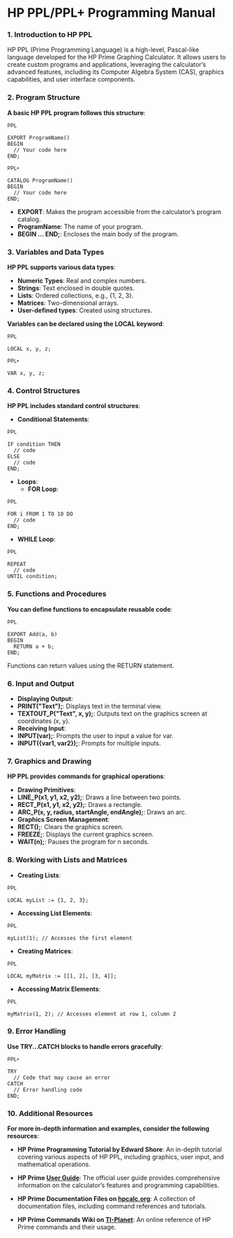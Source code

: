 # HP PPL/PPL+ Programming Manual

### 1. Introduction to HP PPL
HP PPL (Prime Programming Language) is a high-level, Pascal-like language developed for the HP Prime Graphing Calculator. It allows users to create custom programs and applications, leveraging the calculator’s advanced features, including its Computer Algebra System (CAS), graphics capabilities, and user interface components.

### 2. Program Structure
**A basic HP PPL program follows this structure**:

<sub>PPL</sub>
```
EXPORT ProgramName()
BEGIN
  // Your code here
END;
```

<sub>PPL+</sub>
```
CATALOG ProgramName()
BEGIN
  // Your code here
END;
```

- **EXPORT**: Makes the program accessible from the calculator’s program catalog.
- **ProgramName**: The name of your program.
- **BEGIN … END;**: Encloses the main body of the program.

### 3. Variables and Data Types

**HP PPL supports various data types**:
- **Numeric Types**: Real and complex numbers.
- **Strings**: Text enclosed in double quotes.
- **Lists**: Ordered collections, e.g., {1, 2, 3}.
- **Matrices**: Two-dimensional arrays.
- **User-defined types**: Created using structures.

**Variables can be declared using the LOCAL keyword**:

<sub>PPL</sub>
```
LOCAL x, y, z;
```

<sub>PPL+</sub>
```
VAR x, y, z;
```

### 4. Control Structures

**HP PPL includes standard control structures**:

- **Conditional Statements**:

<sub>PPL</sub>
```
IF condition THEN
  // code
ELSE
  // code
END;
```

- **Loops**:
  - **FOR Loop**:

<sub>PPL</sub>
```
FOR i FROM 1 TO 10 DO
  // code
END;
```

- **WHILE Loop**:

<sub>PPL</sub>
```
REPEAT
  // code
UNTIL condition;
```

### 5. Functions and Procedures
**You can define functions to encapsulate reusable code**:

<sub>PPL</sub>
```
EXPORT Add(a, b)
BEGIN
  RETURN a + b;
END;
```
Functions can return values using the RETURN statement.

### 6. Input and Output

- **Displaying Output**:
- **PRINT("Text");**: Displays text in the terminal view.
- **TEXTOUT_P("Text", x, y);**: Outputs text on the graphics screen at coordinates (x, y).
- **Receiving Input**:
- **INPUT(var);**: Prompts the user to input a value for var.
- **INPUT({var1, var2});**: Prompts for multiple inputs.

### 7. Graphics and Drawing
**HP PPL provides commands for graphical operations**:

- **Drawing Primitives**:
- **LINE_P(x1, y1, x2, y2);**: Draws a line between two points.
- **RECT_P(x1, y1, x2, y2);**: Draws a rectangle.
- **ARC_P(x, y, radius, startAngle, endAngle);**: Draws an arc.
- **Graphics Screen Management**:
- **RECT();**: Clears the graphics screen.
- **FREEZE;**: Displays the current graphics screen.
- **WAIT(n);**: Pauses the program for n seconds.

### 8. Working with Lists and Matrices

- **Creating Lists**:

<sub>PPL</sub>
```
LOCAL myList := {1, 2, 3};
```

- **Accessing List Elements**:

<sub>PPL</sub>
```
myList(1); // Accesses the first element
```

-	**Creating Matrices**:

<sub>PPL</sub>
```
LOCAL myMatrix := [[1, 2], [3, 4]];
```

-	**Accessing Matrix Elements**:

<sub>PPL</sub>
```
myMatrix(1, 2); // Accesses element at row 1, column 2
```

### 9. Error Handling
**Use TRY...CATCH blocks to handle errors gracefully**:

<sub>PPL+</sub>
```
TRY
  // Code that may cause an error
CATCH
  // Error handling code
END;
```

### 10. Additional Resources
**For more in-depth information and examples, consider the following resources**:

- **HP Prime Programming Tutorial by Edward Shore**: An in-depth tutorial covering various aspects of HP PPL, including graphics, user input, and mathematical operations.
- **HP Prime [User Guide](https://dev.cemetech.net/tools/prime?utm_source=chatgpt.com)**: The official user guide provides comprehensive information on the calculator’s features and programming capabilities.
  
- **HP Prime Documentation Files on [hpcalc.org](https://www.hpcalc.org/prime/docs/?utm_source=chatgpt.com)**: A collection of documentation files, including command references and tutorials.
  
- **HP Prime Commands Wiki on [TI-Planet](https://wiki.tiplanet.org/HP_Prime/Commands?utm_source=chatgpt.com)**: An online reference of HP Prime commands and their usage.

